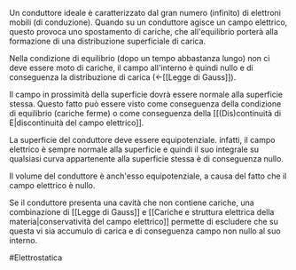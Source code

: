 Un conduttore ideale è caratterizzato dal gran numero (infinito) di elettroni mobili (di conduzione). Quando su un conduttore agisce un campo elettrico, questo provoca uno spostamento di cariche, che all'equilibrio porterà alla formazione di una distribuzione superficiale di carica. 

Nella condizione di equilibrio (dopo un tempo abbastanza lungo) non ci deve essere moto di cariche, il campo all'interno è quindi nullo e di conseguenza la distribuzione di carica ($\leftarrow$[[Legge di Gauss]]).

Il campo in prossimità della superficie dovrà essere normale alla superficie stessa. Questo fatto può essere visto come conseguenza della condizione di equilibrio (cariche ferme) o come conseguenza della [[(Dis)continuità di E|discontinuità del campo elettrico]].

La superficie del conduttore deve essere equipotenziale. infatti, il campo elettrico è sempre normale alla superficie e quindi il suo integrale su qualsiasi curva appartenente alla superficie stessa è di conseguenza nullo.

Il volume del conduttore è anch'esso equipotenziale, a causa del fatto che il campo elettrico è nullo.

Se il conduttore presenta una cavità che non contiene cariche, una combinazione di [[Legge di Gauss]] e [[Cariche e struttura elettrica della materia|conservatività del campo elettrico]] permette di escludere che su questa vi sia accumulo di carica e di conseguenza campo non  nullo al suo interno.


#Elettrostatica